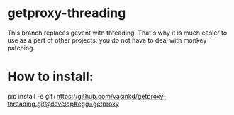# getproxy-threading

This branch replaces gevent with threading. That's why it is much easier to use as a part of other projects: you do not have to deal with monkey patching.

# How to install:
pip install -e git+https://github.com/vasinkd/getproxy-threading.git@develop#egg=getproxy
